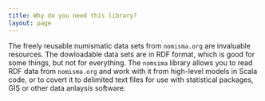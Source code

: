 ```yaml
---
title: Why do you need this library?
layout: page
---
```



The freely reusable numismatic data sets from `nomisma.org` are invaluable resources.  The dowloadable data sets are in RDF format, which is good for some things, but not for everything.  The `nomsima` library allows you to read RDF data from `nomisma.org` and work with it from high-level models in Scala code, or to covert it to delimited text files for use with statistical packages, GIS or other data anlaysis software.
